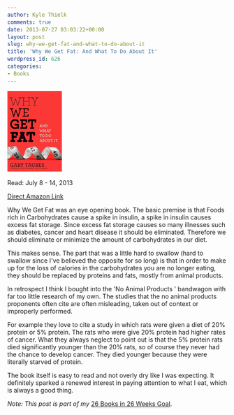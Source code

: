 ```yaml
---
author: Kyle Thielk
comments: true
date: 2013-07-27 03:03:22+00:00
layout: post
slug: why-we-get-fat-and-what-to-do-about-it
title: 'Why We Get Fat: And What To Do About It'
wordpress_id: 626
categories:
- Books
---
```


![Why We Get Fat](/media/images/why-we-get-fat-thumb.jpg "Why We Get Fat")

Read: July 8 - 14, 2013

[Direct Amazon Link](http://www.amazon.com/Why-We-Get-Fat-About/dp/0307474259)

Why We Get Fat was an eye opening book. The basic premise is that Foods rich in Carbohydrates cause a spike in insulin, a spike in insulin causes excess fat storage. Since excess fat storage causes so many illnesses such as diabetes, cancer and heart disease it should be eliminated. Therefore we should eliminate or minimize the amount of carbohydrates in our diet.

This makes sense. The part that was a little hard to swallow (hard to swallow since I've believed the opposite for so long) is that in order to make up for the loss of calories in the carbohydrates you are no longer eating, they should be replaced by proteins and fats, mostly from animal products.

In retrospect I think I bought into the 'No Animal Products ' bandwagon with far too little research of my own. The studies that the no animal products proponents often cite are often misleading, taken out of context or improperly performed.

For example they love to cite a study in which rats were given a diet of 20% protein or 5% protein. The rats who were give 20% protein had higher rates of cancer. What they always neglect to point out is that the 5% protein rats died significantly younger than the 20% rats, so of course they never had the chance to develop cancer. They died younger because they were literally starved of protein.

The book itself is easy to read and not overly dry like I was expecting. It definitely sparked a renewed interest in paying attention to what I eat, which is always a good thing.

_Note: This post is part of my_ [26 Books in 26 Weeks Goal](http://www.kylethielk.com/blog/26-books-in-26-weeks/).
